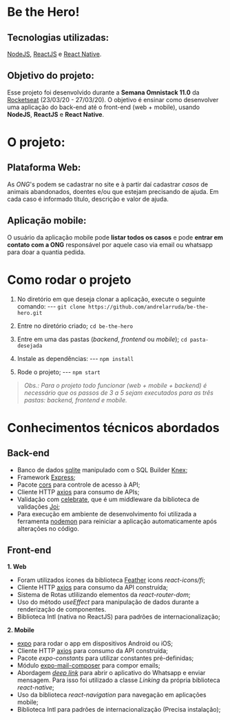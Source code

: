 # Be the Hero!

## Tecnologias utilizadas:
[NodeJS](https://nodejs.org/en/), [ReactJS](https://reactjs.org/) e [React Native](https://reactnative.dev/).

## Objetivo do projeto:
Esse projeto foi desenvolvido durante a **Semana Omnistack 11.0** da [Rocketseat](https://rocketseat.com.br/) (23/03/20 - 27/03/20). O objetivo é ensinar como desenvolver uma aplicação do back-end até o front-end (web + mobile), usando **NodeJS**, **ReactJS** e **React Native**.

# O projeto:
## Plataforma Web:
As *ONG*'s podem se cadastrar no site e à partir daí cadastrar *casos* de animais abandonados, doentes e/ou que estejam precisando de ajuda. Em cada caso é informado título, descrição e valor de ajuda.

## Aplicação mobile:
O usuário da aplicação mobile pode **listar todos os casos** e pode **entrar em contato com a ONG** responsável por aquele caso via email ou whatsapp para doar a quantia pedida.

# Como rodar o projeto
1. No diretório em que deseja clonar a aplicação, execute o seguinte comando:
  --- `git clone https://github.com/andrelarruda/be-the-hero.git`

2. Entre no diretório criado;
  `cd be-the-hero`

3. Entre em uma das pastas (*backend*, *frontend* ou *mobile*);
  `cd pasta-desejada`

4. Instale as dependências:
  --- `npm install`

5. Rode o projeto;
  --- `npm start`

> *Obs.: Para o projeto todo funcionar (web + mobile + backend) é necessário que os passos de 3 a 5 sejam executados para as três pastas: backend, frontend e mobile.*


# Conhecimentos técnicos abordados

## Back-end
* Banco de dados [sqlite](http://sqlite.org/index.html) manipulado com o SQL Builder [Knex](http://knexjs.org/);
* Framework [Express](https://expressjs.com/);
* Pacote [cors](https://www.npmjs.com/package/cors) para controle de acesso à API;
* Cliente HTTP [axios](https://github.com/axios/axios) para consumo de APIs;
* Validação com [celebrate](https://github.com/arb/celebrate), que é um middleware da biblioteca de validações [Joi](https://github.com/hapijs/joi);
* Para execução em ambiente de desenvolvimento foi utilizada a ferramenta [nodemon](https://www.npmjs.com/package/nodemon) para reiniciar a aplicação automaticamente após alterações no código.

## Front-end
**1. Web**
* Foram utilizados ícones da biblioteca [Feather](http://feathericons.com) icons *react-icons/fi*;
* Cliente HTTP [axios](https://github.com/axios/axios) para consumo da API construída;
* Sistema de Rotas utlilizando elementos da *react-router-dom*;
* Uso do método *useEffect* para manipulação de dados durante a renderização de componentes.
* Biblioteca Intl (nativa no ReactJS) para padrões de internacionalização;

**2. Mobile**
* [expo](https://expo.io/) para rodar o app em dispositivos Android ou iOS;
* Cliente HTTP [axios](https://github.com/axios/axios) para consumo da API construída;
* Pacote *expo-constants* para utilizar constantes pré-definidas;
* Módulo [expo-mail-composer](https://docs.expo.io/versions/latest/sdk/mail-composer/) para compor emails;
* Abordagem [*deep link*](https://medium.com/@JohnCalistro/o-que-%C3%A9-deep-linking-d0208d746874) para abrir o aplicativo do Whatsapp e enviar mensagem. Para isso foi utilizado a classe *Linking* da própria biblioteca *react-native*;
* Uso da biblioteca *react-navigation* para navegação em aplicações mobile;
* Biblioteca Intl para padrões de internacionalização (Precisa instalação);
